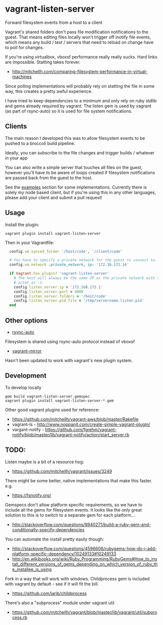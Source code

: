 # vagrant-listen-server

Forward filesystem events from a host to a client

Vagrant's shared folders don't pass file modification notifications to the
guest. That means editing files locally won't trigger off inotify file events,
which means any build / test / servers that need to reload on change have to
poll for changes.

If you're using virtualbox, vboxsf performance really really sucks. Hard links
are impossible. Statting takes forever.
 * http://mitchellh.com/comparing-filesystem-performance-in-virtual-machines

Since polling implementations will probably rely on statting the file in some
way, this creates a pretty awful experience.

I have tried to keep dependencies to a minimum and only rely on ruby stdlib and
gems already required by vagrant. The listen gem is used by vagrant (as part
of rsync-auto) so it is used for file system notifications.


## Clients

The main reason I developed this was to allow filesystem events to be pushed
to a broccoli build pipeline.

Ideally, you can subscribe to the file changes and trigger builds / whatever in
your app

You can also write a simple server that touches all files on the guest, however
you'll have to be aware of loops created if filesystem notifications are passed
back from the guest to the host.

See the [examples](/examples) section for some implementations. Currently there
is solely my node based client, but if you're using this in any other
languages, please add your client and submit a pull request!


## Usage

Install the plugin:

`vagrant plugin install vagrant-listen-server`

Then in your Vagrantfile:

```ruby
  config.vm.synced_folder '/host/code', '/client/code'

  # You have to specify a private network for the guest to connect to.
  config.vm.network :private_network, ip: '172.16.172.16'

  if Vagrant.has_plugin? 'vagrant-listen-server'
    # The host will always be the same IP as the private network with the last
    # octet as .1
    config.listen_server.ip = '172.168.172.1'
    config.listen_server.port = 4000
    config.listen_server.folders = '/host/code'
    config.listen_server.pid_file = '/tmp/servername.listen.pid'
  end
```


## Other options

 * [rsync-auto](http://docs.vagrantup.com/v2/cli/rsync-auto.html)

Filesystem is shared using rsync-auto protocol instead of vboxsf

 * [vagrant-mirror](https://github.com/ingenerator/vagrant-mirror/)

Hasn't been updated to work with vagrant's new plugin system.


## Development

To develop locally
```
gem build vagrant-listen-server.gemspec
vagrant plugin install vagrant-listen-server-*.gem
```

Other good vagrant plugins used for reference:
 * https://github.com/mitchellh/vagrant-aws/blob/master/Rakefile
 * vagrant-ls - http://www.noppanit.com/create-simple-vagrant-plugin/
 * vargant-notify - https://github.com/fgrehm/vagrant-notify/blob/master/lib/vagrant-notify/action/start_server.rb


## TODO:

Listen maybe is a bit of a resource hog:
 * https://github.com/mitchellh/vagrant/issues/3249

There might be some better, native implementations that make this faster. e.g.
 * https://fsnotify.org/

Gemspecs don't allow platform specific requirements, so we have to include all
the gems for filesystem events. It looks like the only great solution to this
is to switch to a separate gem for each platform...
 * http://stackoverflow.com/questions/8940271/build-a-ruby-gem-and-conditionally-specify-dependencies

You can automate the install pretty easily though:
 * http://stackoverflow.com/questions/4596606/rubygems-how-do-i-add-platform-specific-dependency/10249133#10249133
 * http://en.wikibooks.org/wiki/Ruby_Programming/RubyGems#How_to_install_different_versions_of_gems_depending_on_which_version_of_ruby_the_installee_is_using

Fork in a way that will work with windows. Childprocess gem is included with
vagrant by default - see if it will fit the bill.
 * https://github.com/jarib/childprocess

There's also a "subprocess" module under vagrant util
 * https://github.com/mitchellh/vagrant/blob/master/lib/vagrant/util/subprocess.rb
